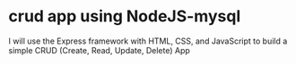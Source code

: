 # crud app using NodeJS-mysql
I will use the Express framework with HTML, CSS, and JavaScript to build a simple CRUD (Create, Read, Update, Delete) App
